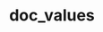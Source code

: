 ---
layout: default
title: doc_values
parent: Mapping parameters
grand_parent: Mapping and field types
nav_order: 25
has_children: false
has_toc: false
---